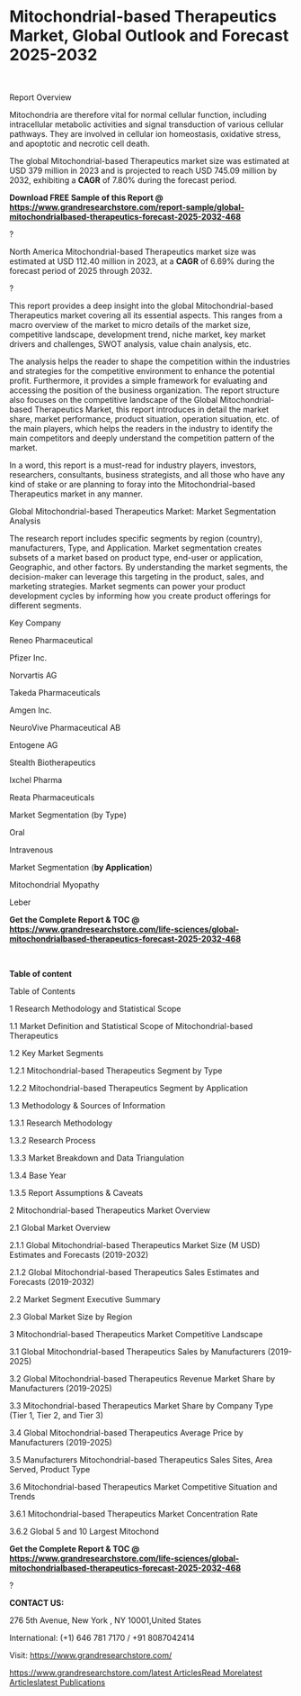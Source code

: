 <h1>Mitochondrial-based Therapeutics Market, Global Outlook and Forecast 2025-2032</h1><br/><p>Report Overview</p>
 
 
 
 <p>Mitochondria are therefore vital for normal cellular function, including intracellular metabolic activities and signal transduction of various cellular pathways. They are involved in cellular ion homeostasis, oxidative stress, and apoptotic and necrotic cell death.</p>
 
 
 
 <p>The global Mitochondrial-based Therapeutics market size was estimated at USD 379 million in 2023 and is projected to reach USD 745.09 million by 2032, exhibiting a <strong>CAGR</strong> of 7.80% during the forecast period.</p>
 
 
 
 <div><b>Download FREE Sample of this Report @ <a href="https://www.grandresearchstore.com/report-sample/global-mitochondrialbased-therapeutics-forecast-2025-2032-468">https://www.grandresearchstore.com/report-sample/global-mitochondrialbased-therapeutics-forecast-2025-2032-468</a></b></div>
 
 
 
 <p>? </p>
 
 
 
 <p>North America Mitochondrial-based Therapeutics market size was estimated at USD 112.40 million in 2023, at a <strong>CAGR</strong> of 6.69% during the forecast period of 2025 through 2032.</p>
 
 
 
 <p>? </p>
 
 
 
 <p>This report provides a deep insight into the global Mitochondrial-based Therapeutics market covering all its essential aspects. This ranges from a macro overview of the market to micro details of the market size, competitive landscape, development trend, niche market, key market drivers and challenges, SWOT analysis, value chain analysis, etc.</p>
 
 
 
 <p>The analysis helps the reader to shape the competition within the industries and strategies for the competitive environment to enhance the potential profit. Furthermore, it provides a simple framework for evaluating and accessing the position of the business organization. The report structure also focuses on the competitive landscape of the Global Mitochondrial-based Therapeutics Market, this report introduces in detail the market share, market performance, product situation, operation situation, etc. of the main players, which helps the readers in the industry to identify the main competitors and deeply understand the competition pattern of the market.</p>
 
 
 
 <p>In a word, this report is a must-read for industry players, investors, researchers, consultants, business strategists, and all those who have any kind of stake or are planning to foray into the Mitochondrial-based Therapeutics market in any manner.</p>
 
 
 
 <p>Global Mitochondrial-based Therapeutics Market: Market Segmentation Analysis</p>
 
 
 
 <p>The research report includes specific segments by region (country), manufacturers, Type, and Application. Market segmentation creates subsets of a market based on product type, end-user or application, Geographic, and other factors. By understanding the market segments, the decision-maker can leverage this targeting in the product, sales, and marketing strategies. Market segments can power your product development cycles by informing how you create product offerings for different segments.</p>
 
 
 
 <p>Key Company</p>
 
 
 
 <p>Reneo Pharmaceutical</p>
 
 
 
 <p>Pfizer Inc.</p>
 
 
 
 <p>Norvartis AG</p>
 
 
 
 <p>Takeda Pharmaceuticals</p>
 
 
 
 <p>Amgen Inc.</p>
 
 
 
 <p>NeuroVive Pharmaceutical AB</p>
 
 
 
 <p>Entogene AG</p>
 
 
 
 <p>Stealth Biotherapeutics</p>
 
 
 
 <p>Ixchel Pharma</p>
 
 
 
 <p>Reata Pharmaceuticals</p>
 
 
 
 <p>Market Segmentation (by Type)</p>
 
 
 
 <p>Oral</p>
 
 
 
 <p>Intravenous</p>
 
 
 
 <p>Market Segmentation (<strong>by Application</strong>)</p>
 
 
 
 <p>Mitochondrial Myopathy</p>
 
 
 
 <p>Leber</p>
 
 
 
 <div><b>Get the Complete Report & TOC @ <a href="https://www.grandresearchstore.com/life-sciences/global-mitochondrialbased-therapeutics-forecast-2025-2032-468">https://www.grandresearchstore.com/life-sciences/global-mitochondrialbased-therapeutics-forecast-2025-2032-468</a></b></div>
 
 
 
 <p><br />
 
 <b>Table of content</b></p>
 
 
 
 <p>Table of Contents<br />
 
 1 Research Methodology and Statistical Scope<br />
 
 1.1 Market Definition and Statistical Scope of Mitochondrial-based Therapeutics<br />
 
 1.2 Key Market Segments<br />
 
 1.2.1 Mitochondrial-based Therapeutics Segment by Type<br />
 
 1.2.2 Mitochondrial-based Therapeutics Segment by Application<br />
 
 1.3 Methodology & Sources of Information<br />
 
 1.3.1 Research Methodology<br />
 
 1.3.2 Research Process<br />
 
 1.3.3 Market Breakdown and Data Triangulation<br />
 
 1.3.4 Base Year<br />
 
 1.3.5 Report Assumptions & Caveats<br />
 
 2 Mitochondrial-based Therapeutics Market Overview<br />
 
 2.1 Global Market Overview<br />
 
 2.1.1 Global Mitochondrial-based Therapeutics Market Size (M USD) Estimates and Forecasts (2019-2032)<br />
 
 2.1.2 Global Mitochondrial-based Therapeutics Sales Estimates and Forecasts (2019-2032)<br />
 
 2.2 Market Segment Executive Summary<br />
 
 2.3 Global Market Size by Region<br />
 
 3 Mitochondrial-based Therapeutics Market Competitive Landscape<br />
 
 3.1 Global Mitochondrial-based Therapeutics Sales by Manufacturers (2019-2025)<br />
 
 3.2 Global Mitochondrial-based Therapeutics Revenue Market Share by Manufacturers (2019-2025)<br />
 
 3.3 Mitochondrial-based Therapeutics Market Share by Company Type (Tier 1, Tier 2, and Tier 3)<br />
 
 3.4 Global Mitochondrial-based Therapeutics Average Price by Manufacturers (2019-2025)<br />
 
 3.5 Manufacturers Mitochondrial-based Therapeutics Sales Sites, Area Served, Product Type<br />
 
 3.6 Mitochondrial-based Therapeutics Market Competitive Situation and Trends<br />
 
 3.6.1 Mitochondrial-based Therapeutics Market Concentration Rate<br />
 
 3.6.2 Global 5 and 10 Largest Mitochond</p>
 
 
 
 <div><b>Get the Complete Report & TOC @ <a href="https://www.grandresearchstore.com/life-sciences/global-mitochondrialbased-therapeutics-forecast-2025-2032-468">https://www.grandresearchstore.com/life-sciences/global-mitochondrialbased-therapeutics-forecast-2025-2032-468</a></b></div>
 
 
 
 <p>? </p>
 
 
 
 <p><b>CONTACT US:</b><br />
 
 276 5th Avenue, New York , NY 10001,United States<br />
 
 International: (+1) 646 781 7170 / +91 8087042414<br />
 
 Visit: <a href="https://www.grandresearchstore.com/">https://www.grandresearchstore.com/</a><br />
 
 <a href="https://gyeongbokgung.com">https://www.grandresearchstore.com/</a><a href="https://hallyeomaritime.com">latest Articles</a><a href="https://jingwansa.com">Read More</a><a href="https://nguoiviet.jp/">latest Articles</a><a href="https://www.intelmarketresearch.com/">latest Publications</a></p>